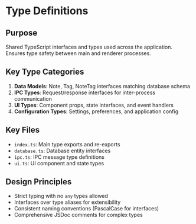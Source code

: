 # Type Definitions

## Purpose

Shared TypeScript interfaces and types used across the application. Ensures type safety between main and renderer processes.

## Key Type Categories

1. **Data Models**: Note, Tag, NoteTag interfaces matching database schema
2. **IPC Types**: Request/response interfaces for inter-process communication
3. **UI Types**: Component props, state interfaces, and event handlers
4. **Configuration Types**: Settings, preferences, and application config

## Key Files

- `index.ts`: Main type exports and re-exports
- `database.ts`: Database entity interfaces
- `ipc.ts`: IPC message type definitions
- `ui.ts`: UI component and state types

## Design Principles

- Strict typing with no `any` types allowed
- Interfaces over type aliases for extensibility
- Consistent naming conventions (PascalCase for interfaces)
- Comprehensive JSDoc comments for complex types
